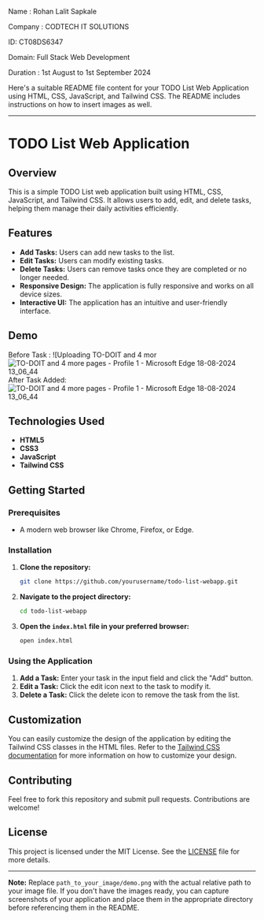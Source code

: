 Name : Rohan Lalit Sapkale

Company : CODTECH IT SOLUTIONS

ID: CT08DS6347

Domain: Full Stack Web Development

Duration : 1st August to 1st September 2024


Here's a suitable README file content for your TODO List Web Application using HTML, CSS, JavaScript, and Tailwind CSS. The README includes instructions on how to insert images as well.

---

# TODO List Web Application

## Overview

This is a simple TODO List web application built using HTML, CSS, JavaScript, and Tailwind CSS. It allows users to add, edit, and delete tasks, helping them manage their daily activities efficiently.

## Features

- **Add Tasks:** Users can add new tasks to the list.
- **Edit Tasks:** Users can modify existing tasks.
- **Delete Tasks:** Users can remove tasks once they are completed or no longer needed.
- **Responsive Design:** The application is fully responsive and works on all device sizes.
- **Interactive UI:** The application has an intuitive and user-friendly interface.

## Demo

Before Task :
![Uploading TO-DOIT and 4 mor![TO-DOIT and 4 more pages - Profile 1 - Microsoft​ Edge 18-08-2024 13_06_44](https://github.com/user-attachments/assets/5dba1884-0e39-40b3-b83f-346d9dcd25d3)
After Task Added:
![TO-DOIT and 4 more pages - Profile 1 - Microsoft​ Edge 18-08-2024 13_06_44](https://github.com/user-attachments/assets/e0ae34bc-2b0a-45dd-9106-f279ff927736)
## Technologies Used

- **HTML5**
- **CSS3**
- **JavaScript**
- **Tailwind CSS**

## Getting Started

### Prerequisites

- A modern web browser like Chrome, Firefox, or Edge.

### Installation

1. **Clone the repository:**
   ```bash
   git clone https://github.com/yourusername/todo-list-webapp.git
   ```
2. **Navigate to the project directory:**
   ```bash
   cd todo-list-webapp
   ```
3. **Open the `index.html` file in your preferred browser:**
   ```bash
   open index.html
   ```

### Using the Application

1. **Add a Task:** Enter your task in the input field and click the "Add" button.
2. **Edit a Task:** Click the edit icon next to the task to modify it.
3. **Delete a Task:** Click the delete icon to remove the task from the list.


## Customization

You can easily customize the design of the application by editing the Tailwind CSS classes in the HTML files. Refer to the [Tailwind CSS documentation](https://tailwindcss.com/docs) for more information on how to customize your design.

## Contributing

Feel free to fork this repository and submit pull requests. Contributions are welcome!

## License

This project is licensed under the MIT License. See the [LICENSE](LICENSE) file for more details.

---

**Note:** Replace `path_to_your_image/demo.png` with the actual relative path to your image file. If you don't have the images ready, you can capture screenshots of your application and place them in the appropriate directory before referencing them in the README.
